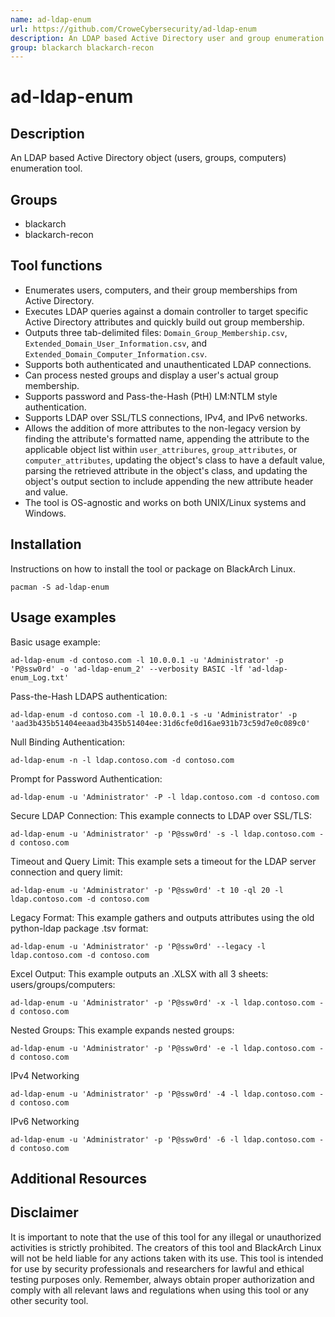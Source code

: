 ```yaml
---
name: ad-ldap-enum
url: https://github.com/CroweCybersecurity/ad-ldap-enum
description: An LDAP based Active Directory user and group enumeration tool.
group: blackarch blackarch-recon
---
```


# ad-ldap-enum

## Description
An LDAP based Active Directory object (users, groups, computers) enumeration tool.

## Groups
- blackarch
- blackarch-recon

## Tool functions
- Enumerates users, computers, and their group memberships from Active Directory.
- Executes LDAP queries against a domain controller to target specific Active Directory attributes and quickly build out group membership.
- Outputs three tab-delimited files: `Domain_Group_Membership.csv`, `Extended_Domain_User_Information.csv`, and `Extended_Domain_Computer_Information.csv`.
- Supports both authenticated and unauthenticated LDAP connections.
- Can process nested groups and display a user's actual group membership.
- Supports password and Pass-the-Hash (PtH) LM:NTLM style authentication.
- Supports LDAP over SSL/TLS connections, IPv4, and IPv6 networks.
- Allows the addition of more attributes to the non-legacy version by finding the attribute's formatted name, appending the attribute to the applicable object list within `user_attribures`, `group_attributes`, or `computer_attributes`, updating the object's class to have a default value, parsing the retrieved attribute in the object's class, and updating the object's output section to include appending the new attribute header and value.
- The tool is OS-agnostic and works on both UNIX/Linux systems and Windows.

## Installation
Instructions on how to install the tool or package on BlackArch Linux.

```
pacman -S ad-ldap-enum
```

## Usage examples
Basic usage example:
```
ad-ldap-enum -d contoso.com -l 10.0.0.1 -u 'Administrator' -p 'P@ssw0rd' -o 'ad-ldap-enum_2' --verbosity BASIC -lf 'ad-ldap-enum_Log.txt'
```
Pass-the-Hash LDAPS authentication:
```
ad-ldap-enum -d contoso.com -l 10.0.0.1 -s -u 'Administrator' -p 'aad3b435b51404eeaad3b435b51404ee:31d6cfe0d16ae931b73c59d7e0c089c0'
```
Null Binding Authentication:
```
ad-ldap-enum -n -l ldap.contoso.com -d contoso.com
```
Prompt for Password Authentication:
```
ad-ldap-enum -u 'Administrator' -P -l ldap.contoso.com -d contoso.com
```
Secure LDAP Connection: This example connects to LDAP over SSL/TLS:
```
ad-ldap-enum -u 'Administrator' -p 'P@ssw0rd' -s -l ldap.contoso.com -d contoso.com
```
Timeout and Query Limit: This example sets a timeout for the LDAP server connection and query limit:
```
ad-ldap-enum -u 'Administrator' -p 'P@ssw0rd' -t 10 -ql 20 -l ldap.contoso.com -d contoso.com
```
Legacy Format: This example gathers and outputs attributes using the old python-ldap package .tsv format:
```
ad-ldap-enum -u 'Administrator' -p 'P@ssw0rd' --legacy -l ldap.contoso.com -d contoso.com
```
Excel Output: This example outputs an .XLSX with all 3 sheets: users/groups/computers:
```
ad-ldap-enum -u 'Administrator' -p 'P@ssw0rd' -x -l ldap.contoso.com -d contoso.com
```
Nested Groups: This example expands nested groups:
```
ad-ldap-enum -u 'Administrator' -p 'P@ssw0rd' -e -l ldap.contoso.com -d contoso.com
```
IPv4 Networking
```
ad-ldap-enum -u 'Administrator' -p 'P@ssw0rd' -4 -l ldap.contoso.com -d contoso.com
```
IPv6 Networking
```
ad-ldap-enum -u 'Administrator' -p 'P@ssw0rd' -6 -l ldap.contoso.com -d contoso.com
```

## Additional Resources


## Disclaimer
It is important to note that the use of this tool for any illegal or unauthorized activities is strictly prohibited. The creators of this tool and BlackArch Linux will not be held liable for any actions taken with its use. This tool is intended for use by security professionals and researchers for lawful and ethical testing purposes only. Remember, always obtain proper authorization and comply with all relevant laws and regulations when using this tool or any other security tool.
